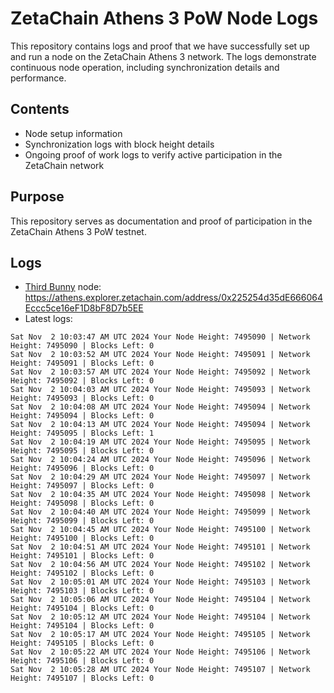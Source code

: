 # ZetaChain Athens 3 PoW Node Logs
This repository contains logs and proof that we have successfully set up and run a node on the ZetaChain Athens 3 network. The logs demonstrate continuous node operation, including synchronization details and performance.

## Contents
- Node setup information
- Synchronization logs with block height details
- Ongoing proof of work logs to verify active participation in the ZetaChain network

## Purpose
This repository serves as documentation and proof of participation in the ZetaChain Athens 3 PoW testnet.

## Logs

- [Third Bunny](https://thirdbunny.xyz/) node: https://athens.explorer.zetachain.com/address/0x225254d35dE666064Eccc5ce16eF1D8bF8D7b5EE
- Latest logs:
```
Sat Nov  2 10:03:47 AM UTC 2024 Your Node Height: 7495090 | Network Height: 7495090 | Blocks Left: 0
Sat Nov  2 10:03:52 AM UTC 2024 Your Node Height: 7495091 | Network Height: 7495091 | Blocks Left: 0
Sat Nov  2 10:03:57 AM UTC 2024 Your Node Height: 7495092 | Network Height: 7495092 | Blocks Left: 0
Sat Nov  2 10:04:03 AM UTC 2024 Your Node Height: 7495093 | Network Height: 7495093 | Blocks Left: 0
Sat Nov  2 10:04:08 AM UTC 2024 Your Node Height: 7495094 | Network Height: 7495094 | Blocks Left: 0
Sat Nov  2 10:04:13 AM UTC 2024 Your Node Height: 7495094 | Network Height: 7495095 | Blocks Left: 1
Sat Nov  2 10:04:19 AM UTC 2024 Your Node Height: 7495095 | Network Height: 7495095 | Blocks Left: 0
Sat Nov  2 10:04:24 AM UTC 2024 Your Node Height: 7495096 | Network Height: 7495096 | Blocks Left: 0
Sat Nov  2 10:04:29 AM UTC 2024 Your Node Height: 7495097 | Network Height: 7495097 | Blocks Left: 0
Sat Nov  2 10:04:35 AM UTC 2024 Your Node Height: 7495098 | Network Height: 7495098 | Blocks Left: 0
Sat Nov  2 10:04:40 AM UTC 2024 Your Node Height: 7495099 | Network Height: 7495099 | Blocks Left: 0
Sat Nov  2 10:04:45 AM UTC 2024 Your Node Height: 7495100 | Network Height: 7495100 | Blocks Left: 0
Sat Nov  2 10:04:51 AM UTC 2024 Your Node Height: 7495101 | Network Height: 7495101 | Blocks Left: 0
Sat Nov  2 10:04:56 AM UTC 2024 Your Node Height: 7495102 | Network Height: 7495102 | Blocks Left: 0
Sat Nov  2 10:05:01 AM UTC 2024 Your Node Height: 7495103 | Network Height: 7495103 | Blocks Left: 0
Sat Nov  2 10:05:06 AM UTC 2024 Your Node Height: 7495104 | Network Height: 7495104 | Blocks Left: 0
Sat Nov  2 10:05:12 AM UTC 2024 Your Node Height: 7495104 | Network Height: 7495104 | Blocks Left: 0
Sat Nov  2 10:05:17 AM UTC 2024 Your Node Height: 7495105 | Network Height: 7495105 | Blocks Left: 0
Sat Nov  2 10:05:22 AM UTC 2024 Your Node Height: 7495106 | Network Height: 7495106 | Blocks Left: 0
Sat Nov  2 10:05:28 AM UTC 2024 Your Node Height: 7495107 | Network Height: 7495107 | Blocks Left: 0
```
